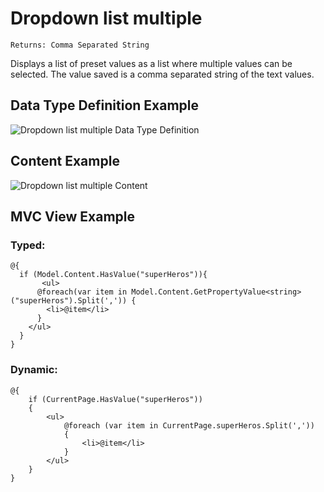 # Dropdown list multiple

`Returns: Comma Separated String`

Displays a list of preset values as a list where multiple values can be selected. The value saved is a comma separated string of the text values. 

## Data Type Definition Example

![Dropdown list multiple Data Type Definition](images/wip.png)

## Content Example 

![Dropdown list multiple Content](images/wip.png)

## MVC View Example

### Typed:
	
	@{
	  if (Model.Content.HasValue("superHeros")){                                                     
	       <ul>                                                        
	      @foreach(var item in Model.Content.GetPropertyValue<string>("superHeros").Split(',')) { 
	        <li>@item</li>
	      }
	    </ul>                                                                                       
	  }
	}

### Dynamic:                              

	@{
	    if (CurrentPage.HasValue("superHeros"))
	    {
	        <ul>
	            @foreach (var item in CurrentPage.superHeros.Split(','))
	            {
	                <li>@item</li>
	            }
	        </ul>
	    }
	}
    